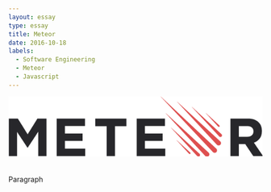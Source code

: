 ```yaml
---
layout: essay
type: essay
title: Meteor
date: 2016-10-18
labels:
  - Software Engineering
  - Meteor
  - Javascript
---
```


<img style="padding-bottom: 20px" class="ui huge round middle image" src="../images/meteor.png">

Paragraph
